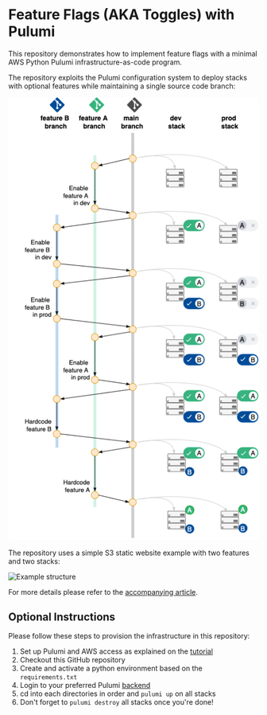# Feature Flags (AKA Toggles) with Pulumi

This repository demonstrates how to implement feature flags with a minimal AWS Python Pulumi infrastructure-as-code program. 

The repository exploits the Pulumi configuration system to deploy stacks with optional features while maintaining a single source code branch:

![Feature flags infrastructure-as-code](feature_flags.drawio.png)

The repository uses a simple S3 static website example with two features and two stacks:

![Example structure](example_structure.drawio.png)

For more details please refer to the [accompanying article](https://medium.com/@soumaya-mauthoor/feature-flags-with-pulumi-df578fc9ea43).

## Optional Instructions

Please follow these steps to provision the infrastructure in this repository:

1. Set up Pulumi and AWS access as explained on the [tutorial](https://www.pulumi.com/docs/get-started/aws/begin/)
2. Checkout this GitHub repository
3. Create and activate a python environment based on the `requirements.txt`
4. Login to your preferred Pulumi [backend](https://www.pulumi.com/docs/intro/concepts/state/)
5. cd into each directories in order and `pulumi up` on all stacks
6. Don't forget to `pulumi destroy` all stacks once you're done!
